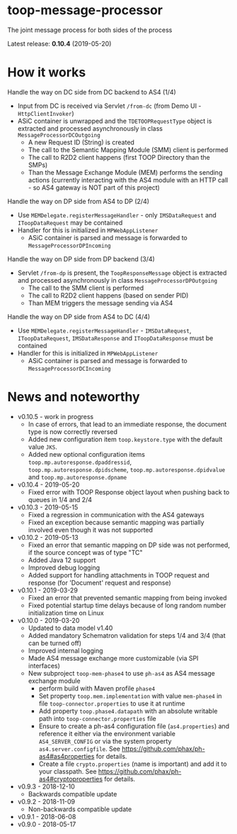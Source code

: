 # toop-message-processor

The joint message process for both sides of the process

Latest release: **0.10.4** (2019-05-20)

# How it works

Handle the way on DC side from DC backend to AS4 (1/4)
* Input from DC is received via Servlet `/from-dc` (from Demo UI - `HttpClientInvoker`)
* ASiC container is unwrapped and the `TDETOOPRequestType` object is extracted and processed asynchronously in class `MessageProcessorDCOutgoing`
    * A new Request ID (String) is created
    * The call to the Semantic Mapping Module (SMM) client is performed
    * The call to R2D2 client happens (first TOOP Directory than the SMPs)
    * Than the Message Exchange Module (MEM) performs the sending actions (currently interacting with the AS4 module with an HTTP call - so AS4 gateway is NOT part of this project)

Handle the way on DP side from AS4 to DP (2/4)
* Use `MEMDelegate.registerMessageHandler` - only `IMSDataRequest` and `IToopDataRequest` may be contained
* Handler for this is initialized in `MPWebAppListener`
    * ASiC container is parsed and message is forwarded to `MessageProcessorDPIncoming`

Handle the way on DP side from DP backend (3/4)
* Servlet `/from-dp` is present, the `ToopResponseMessage` object is extracted and processed asynchronously in class `MessageProcessorDPOutgoing`
    * The call to the SMM client is performed
    * The call to R2D2 client happens (based on sender PID)
    * Than MEM triggers the message sending via AS4 

Handle the way on DP side from AS4 to DC (4/4)
* Use `MEMDelegate.registerMessageHandler` - `IMSDataRequest`, `IToopDataRequest`, `IMSDataResponse` and `IToopDataResponse` must be contained
* Handler for this is initialized in `MPWebAppListener`
    * ASiC container is parsed and message is forwarded to `MessageProcessorDCIncoming`

# News and noteworthy

* v0.10.5 - work in progress
    * In case of errors, that lead to an immediate response, the document type is now correctly reversed
    * Added new configuration item `toop.keystore.type` with the default value `JKS`.
    * Added new optional configuration items `toop.mp.autoresponse.dpaddressid`, `toop.mp.autoresponse.dpidscheme`, `toop.mp.autoresponse.dpidvalue` and `toop.mp.autoresponse.dpname`
* v0.10.4 - 2019-05-20
    * Fixed error with TOOP Response object layout when pushing back to queues in 1/4 and 2/4
* v0.10.3 - 2019-05-15
    * Fixed a regression in communication with the AS4 gateways
    * Fixed an exception because semantic mapping was partially involved even though it was not supported
* v0.10.2 - 2019-05-13
    * Fixed an error that semantic mapping on DP side was not performed, if the source concept was of type "TC"
    * Added Java 12 support
    * Improved debug logging
    * Added support for handling attachments in TOOP request and response (for 'Document' request and response) 
* v0.10.1 - 2019-03-29
    * Fixed an error that prevented semantic mapping from being invoked
    * Fixed potential startup time delays because of long random number initialization time on Linux
* v0.10.0 - 2019-03-20
    * Updated to data model v1.40
    * Added mandatory Schematron validation for steps 1/4 and 3/4 (that can be turned off)
    * Improved internal logging
    * Made AS4 message exchange more customizable (via SPI interfaces)
    * New subproject `toop-mem-phase4` to use `ph-as4` as AS4 message exchange module
        * perform build with Maven profile `phase4`
        * Set property `toop.mem.implementation` with value `mem-phase4` in file `toop-connector.properties` to use it at runtime
        * Add property `toop.phase4.datapath` with an absolute writable path into `toop-connector.properties` file
        * Ensure to create a ph-as4 configuration file (`as4.properties`) and reference it either via the environment variable `AS4_SERVER_CONFIG` or via the system property `as4.server.configfile`. See https://github.com/phax/ph-as4#as4properties for details.
        * Create a file `crypto.properties` (name is important) and add it to your classpath. See https://github.com/phax/ph-as4#cryptoproperties for details. 
* v0.9.3 - 2018-12-10
    * Backwards compatible update
* v0.9.2 - 2018-11-09
    * Non-backwards compatible update
* v0.9.1 - 2018-06-08
* v0.9.0 - 2018-05-17
